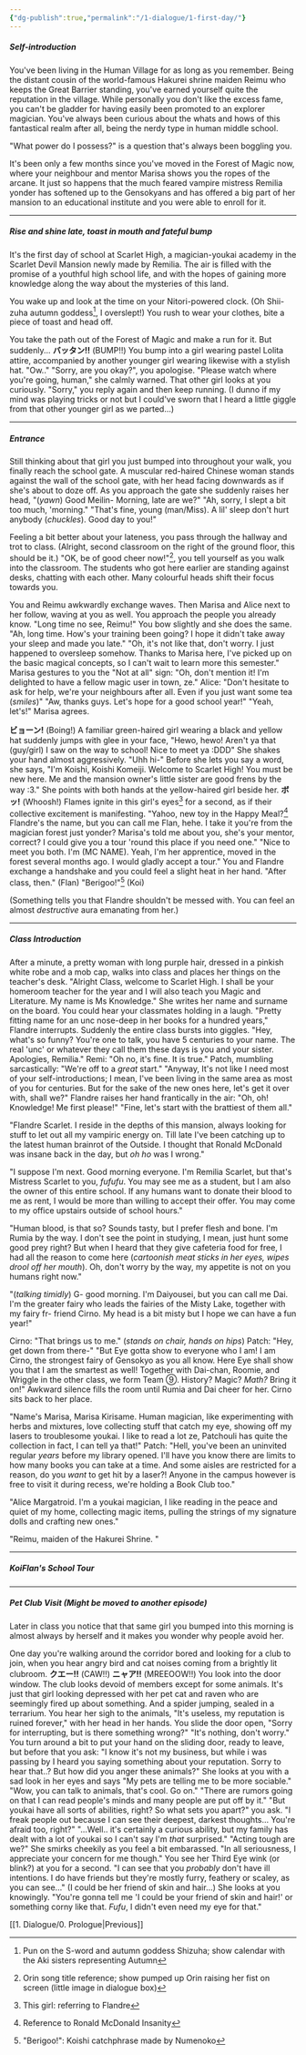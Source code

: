 ```yaml
---
{"dg-publish":true,"permalink":"/1-dialogue/1-first-day/"}
---
```


##### Self-introduction
You've been living in the Human Village for as long as you remember. Being the distant cousin of the world-famous Hakurei shrine maiden Reimu who keeps the Great Barrier standing, you've earned yourself quite the reputation in the village. While personally you don't like the excess fame, you can't be gladder for having easily been promoted to an explorer magician. You've always been curious about the whats and hows of this fantastical realm after all, being the nerdy type in human middle school.

"What power do I possess?" is a question that's always been boggling you.

It's been only a few months since you've moved in the Forest of Magic now, where your neighbour and mentor Marisa shows you the ropes of the arcane. It just so happens that the much feared vampire mistress Remilia yonder has softened up to the Gensokyans and has offered a big part of her mansion to an educational institute and you were able to enroll for it.

***
##### Rise and shine late, toast in mouth and fateful bump
It's the first day of school at Scarlet High, a magician-youkai academy in the Scarlet Devil Mansion newly made by Remilia. The air is filled with the promise of a youthful high school life, and with the hopes of gaining more knowledge along the way about the mysteries of this land.

You wake up and look at the time on your Nitori-powered clock.
(Oh Shii-zuha autumn goddess[^1], I overslept!)
You rush to wear your clothes, bite a piece of toast and head off.

You take the path out of the Forest of Magic and make a run for it.
But suddenly...
**バッタン!!** (BUMP!!)
You bump into a girl wearing pastel Lolita attire, accompanied by another younger girl wearing likewise with a stylish hat.
"Ow.."
"Sorry, are you okay?", you apologise.
"Please watch where you're going, human," she calmly warned.
That other girl looks at you curiously.
"Sorry," you reply again and then keep running.
(I dunno if my mind was playing tricks or not but I could've sworn that I heard a little giggle from that other younger girl as we parted...)

***
##### Entrance
Still thinking about that girl you just bumped into throughout your walk, you finally reach the school gate.
A muscular red-haired Chinese woman stands against the wall of the school gate, with her head facing downwards as if she's about to doze off. As you approach the gate she suddenly raises her head,
"(*yawn*) Good Meilin- Morning, late are we?"
"Ah, sorry, I slept a bit too much, 'morning."
"That's fine, young (man/Miss). A lil' sleep don't hurt anybody (*chuckles*). Good day to you!"

Feeling a bit better about your lateness, you pass through the hallway and trot to class.
(Alright, second classroom on the right of the ground floor, this should be it.)
"OK, be of good cheer now!"[^2], you tell yourself as you walk into the classroom.
The students who got here earlier are standing against desks, chatting with each other.
Many colourful heads shift their focus towards you.

You and Reimu awkwardly exchange waves. Then Marisa and Alice next to her follow, waving at you as well.
You approach the people you already know.
"Long time no see, Reimu!" You bow slightly and she does the same.
"Ah, long time. How's your training been going? I hope it didn't take away your sleep and made you late."
"Oh, it's not like that, don't worry. I just happened to oversleep somehow. Thanks to Marisa here, I've picked up on the basic magical concepts, so I can't wait to learn more this semester."
Marisa gestures to you the "Not at all" sign:
"Oh, don't mention it! I'm delighted to have a fellow magic user in town, ze."
Alice: "Don't hesitate to ask for help, we're your neighbours after all. Even if you just want some tea (*smiles*)"
"Aw, thanks guys. Let's hope for a good school year!"
"Yeah, let's!" Marisa agrees.

**ビョーン!** (Boing!)
A familiar green-haired girl wearing a black and yellow hat suddenly jumps with glee in your face,
"Hewo, hewo! Aren't ya that (guy/girl) I saw on the way to school! Nice to meet ya :DDD"
She shakes your hand almost aggressively.
"Uhh hi-"
Before she lets you say a word, she says,
"I'm Koishi, Koishi Komeiji. Welcome to Scarlet High! You must be new here. Me and the mansion owner's little sister are good frens by the way :3."
She points with both hands at the yellow-haired girl beside her.
**ボッ!** (Whoosh!)
Flames ignite in this girl's eyes[^3] for a second, as if their collective excitement is manifesting.
"Yahoo, new toy in the Happy Meal?[^4] Flandre's the name, but you can call me Flan, hehe. I take it you're from the magician forest just yonder? Marisa's told me about you, she's your mentor, correct? I could give you a tour 'round this place if you need one."
"Nice to meet you both. I'm (MC NAME). Yeah, I'm her apprentice, moved in the forest several months ago. I would gladly accept a tour."
You and Flandre exchange a handshake and you could feel a slight heat in her hand.
"After class, then." (Flan)
"Berigoo!"[^5] (Koi)

(Something tells you that Flandre shouldn't be messed with. You can feel an almost *destructive* aura emanating from her.)
***
##### Class Introduction
After a minute, a pretty woman with long purple hair, dressed in a pinkish white robe and a mob cap, walks into class and places her things on the teacher's desk.
"Alright Class, welcome to Scarlet High. I shall be your homeroom teacher for the year and I will also teach you Magic and Literature. My name is Ms Knowledge."
She writes her name and surname on the board.
You could hear your classmates holding in a laugh.
"Pretty fitting name for an unc nose-deep in her books for a hundred years," Flandre interrupts.
Suddenly the entire class bursts into giggles.
"Hey, what's so funny? You're one to talk, you have 5 centuries to your name. The real 'unc' or whatever they call them these days is you and your sister. Apologies, Remilia."
Remi: "Oh no, it's fine. It is true."
Patch, mumbling sarcastically: "We're off to a _great_ start."
"Anyway, It's not like I need most of your self-introductions; I mean, I've been living in the same area as most of you for centuries. But for the sake of the new ones here, let's get it over with, shall we?"
Flandre raises her hand frantically in the air: "Oh, oh! Knowledge! Me first please!"
"Fine, let's start with the brattiest of them all."

"Flandre Scarlet. I reside in the depths of this mansion, always looking for stuff to let out all my vampiric energy on. Till late I've been catching up to the latest human brainrot of the Outside. I thought that Ronald McDonald was insane back in the day, but *oh ho* was I wrong."

"I suppose I'm next. Good morning everyone. I'm Remilia Scarlet, but that's Mistress Scarlet to you, *fufufu*. You may see me as a student, but I am also the owner of this entire school. If any humans want to donate their blood to me as rent, I would be more than willing to accept their offer. You may come to my office upstairs outside of school hours."

"Human blood, is that so? Sounds tasty, but I prefer flesh and bone. I'm Rumia by the way. I don't see the point in studying, I mean, just hunt some good prey right? But when I heard that they give cafeteria food for free, I had all the reason to come here (*cartoonish meat sticks in her eyes, wipes drool off her mouth*). Oh, don't worry by the way, my appetite is not on you humans right now."

"(*talking timidly*) G- good morning. I'm Daiyousei, but you can call me Dai. I'm the greater fairy who leads the fairies of the Misty Lake, together with my fairy fr- friend Cirno. My head is a bit misty but I hope we can have a fun year!"

Cirno: "That brings us to me." (*stands on chair, hands on hips*)
Patch: "Hey, get down from there-"
"But Eye gotta show to everyone who I am! I am Cirno, the strongest fairy of Gensokyo as you all know. Here Eye shall show you that I am the smartest as well! Together with Dai-chan, Roomie, and Wriggle in the other class, we form Team ⑨. History? Magic? *Math?* Bring it on!"
Awkward silence fills the room until Rumia and Dai cheer for her.
Cirno sits back to her place.

"Name's Marisa, Marisa Kirisame. Human magician, like experimenting with herbs and mixtures, love collecting stuff that catch my eye, showing off my lasers to troublesome youkai. I like to read a lot ze, Patchouli has quite the collection in fact, I can tell ya that!"
Patch: "Hell, you've been an uninvited regular _years_ before my library opened. I'll have you know there are limits to how many books you can take at a time. And some aisles are restricted for a reason, do you _want_ to get hit by a laser?! Anyone in the campus however is free to visit it during recess, we're holding a Book Club too."

"Alice Margatroid. I'm a youkai magician, I like reading in the peace and quiet of my home, collecting magic items, pulling the strings of my signature dolls and crafting new ones."

"Reimu, maiden of the Hakurei Shrine. "
***
##### KoiFlan's School Tour

***
##### Pet Club Visit *(Might be moved to another episode)*
Later in class you notice that that same girl you bumped into this morning is almost always by herself and it makes you wonder why people avoid her.

One day you're walking around the corridor bored and looking for a club to join, when you hear angry bird and cat noises coming from a brightly lit clubroom.
**クエー!!** (CAW!!)
**ニャア!!** (MREEOOW!!)
You look into the door window.
The club looks devoid of members except for some animals. It's just that girl looking depressed with her pet cat and raven who are seemingly fired up about something. And a spider jumping, sealed in a terrarium.
You hear her sigh to the animals, "It's useless, my reputation is ruined forever," with her head in her hands.
You slide the door open, "Sorry for interrupting, but is there something wrong?"
"It's nothing, don't worry."
You turn around a bit to put your hand on the sliding door, ready to leave, but before that you ask: "I know it's not my business, but while i was passing by I heard you saying something about your reputation. Sorry to hear that..? But how did you anger these animals?"
She looks at you with a sad look in her eyes and says "My pets are telling me to be more sociable."
"Wow, you can talk to animals, that's cool. Go on."
"There are rumors going on that I can read people's minds and many people are put off by it."
"But youkai have all sorts of abilities, right? So what sets you apart?" you ask.
"I freak people out because I can see their deepest, darkest thoughts... You're afraid too, right?"
"...Well.. it's certainly a curious ability, but my family has dealt with a lot of youkai so I can't say I'm *that* surprised."
"Acting tough are we?"
She smirks cheekily as you feel a bit embarassed.
"In all seriousness, I appreciate your concern for me though."
You see her Third Eye wink (or blink?) at you for a second.
"I can see that you _probably_ don't have ill intentions. I do have friends but they're mostly furry, feathery or scaley, as you can see..."
(I could be her friend of skin and hair...)
She looks at you knowingly.
"You're gonna tell me 'I could be your friend of skin and hair!' or something corny like that. *Fufu*, I didn't even need my eye for that."

[[1. Dialogue/0. Prologue\|Previous]]

[^1]: Pun on the S-word and autumn goddess Shizuha; show calendar with the Aki sisters representing Autumn

[^2]: Orin song title reference; show pumped up Orin raising her fist on screen (little image in dialogue box)

[^3]: This girl: referring to Flandre

[^4]: Reference to Ronald McDonald Insanity

[^5]: "Berigoo!": Koishi catchphrase made by Numenoko
